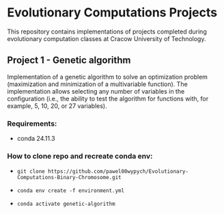 # Evolutionary Computations Projects
This repository contains implementations of projects completed during evolutionary computation classes at Cracow University of Technology.

## Project 1 - Genetic algorithm
Implementation of a genetic algorithm to solve an optimization problem (maximization and minimization of a multivariable function). 
The implementation allows selecting any number of variables in the configuration (i.e., the ability to test the algorithm for functions with, 
for example, 5, 10, 20, or 27 variables).

### Requirements:
- conda 24.11.3

### How to clone repo and recreate conda env:

- ```git clone https://github.com/pawel00wypych/Evolutionary-Computations-Binary-Chromosome.git```

- ```conda env create -f environment.yml```

- ```conda activate genetic-algorithm```



